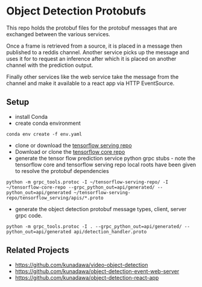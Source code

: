 # Object Detection Protobufs
This repo holds the protobuf files for the protobuf messages that are exchanged between the various services.

Once a frame is retrieved from a source, it is placed in a message then published to a reddis channel. Another service picks up the message and uses it for to request an inference after which it is placed on another channel with the prediction output.

Finally other services like the web service take the message from the channel and make it available to a react app via HTTP EventSource.

## Setup
- install Conda
- create conda environment

 `conda env create -f env.yaml`

- clone or download the [tensorflow serving repo](https://github.com/tensorflow/serving)
- Download or clone the [tensorflow core repo](https://github.com/tensorflow/tensorflow)
- generate the tensor flow prediction service python grpc stubs - note the tensorflow core and tensorflow serving repo local roots have been given to resolve the protobuf dependencies

 `python -m grpc_tools.protoc -I ~/tensorflow-serving-repo/ -I ~/tensorflow-core-repo --grpc_python_out=api/generated/ --python_out=api/generated ~/tensorflow-serving-repo/tensorflow_serving/apis/*.proto`

- generate the object detection protobuf message types, client, server grpc code.

 `python -m grpc_tools.protoc -I . --grpc_python_out=api/generated/ --python_out=api/generated api/detection_handler.proto`

## Related Projects
- https://github.com/kunadawa/video-object-detection
- https://github.com/kunadawa/object-detection-event-web-server
- https://github.com/kunadawa/object-detection-react-app
